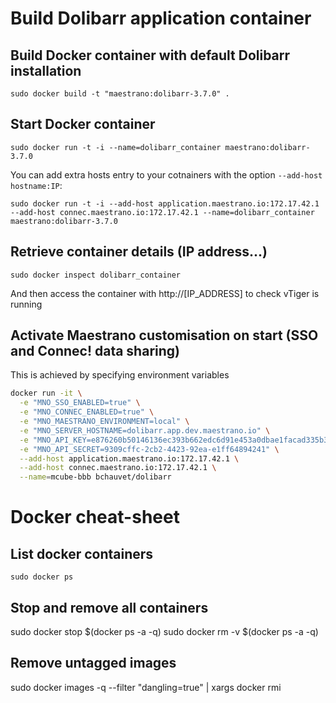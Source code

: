 # Build Dolibarr application container

## Build Docker container with default Dolibarr installation
`sudo docker build -t "maestrano:dolibarr-3.7.0" .`

## Start Docker container
`sudo docker run -t -i --name=dolibarr_container maestrano:dolibarr-3.7.0`

You can add extra hosts entry to your cotnainers with the option `--add-host hostname:IP`:

`sudo docker run -t -i --add-host application.maestrano.io:172.17.42.1 --add-host connec.maestrano.io:172.17.42.1 --name=dolibarr_container maestrano:dolibarr-3.7.0`

## Retrieve container details (IP address...)
`sudo docker inspect dolibarr_container`

And then access the container with http://[IP_ADDRESS] to check vTiger is running

## Activate Maestrano customisation on start (SSO and Connec! data sharing)
This is achieved by specifying environment variables

```bash
docker run -it \
  -e "MNO_SSO_ENABLED=true" \
  -e "MNO_CONNEC_ENABLED=true" \
  -e "MNO_MAESTRANO_ENVIRONMENT=local" \
  -e "MNO_SERVER_HOSTNAME=dolibarr.app.dev.maestrano.io" \
  -e "MNO_API_KEY=e876260b50146136ec393b662edc6d91e453a0dbae1facad335b33fb763ead99" \
  -e "MNO_API_SECRET=9309cffc-2cb2-4423-92ea-e1ff64894241" \
  --add-host application.maestrano.io:172.17.42.1 \
  --add-host connec.maestrano.io:172.17.42.1 \
  --name=mcube-bbb bchauvet/dolibarr
 ```

# Docker cheat-sheet

## List docker containers
`sudo docker ps`

## Stop and remove all containers
sudo docker stop $(docker ps -a -q)
sudo docker rm -v $(docker ps -a -q)

## Remove untagged images
sudo docker images -q --filter "dangling=true" | xargs docker rmi
